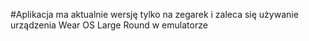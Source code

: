 #Aplikacja ma aktualnie wersję tylko na zegarek i zaleca się używanie urządzenia Wear OS Large Round w emulatorze
